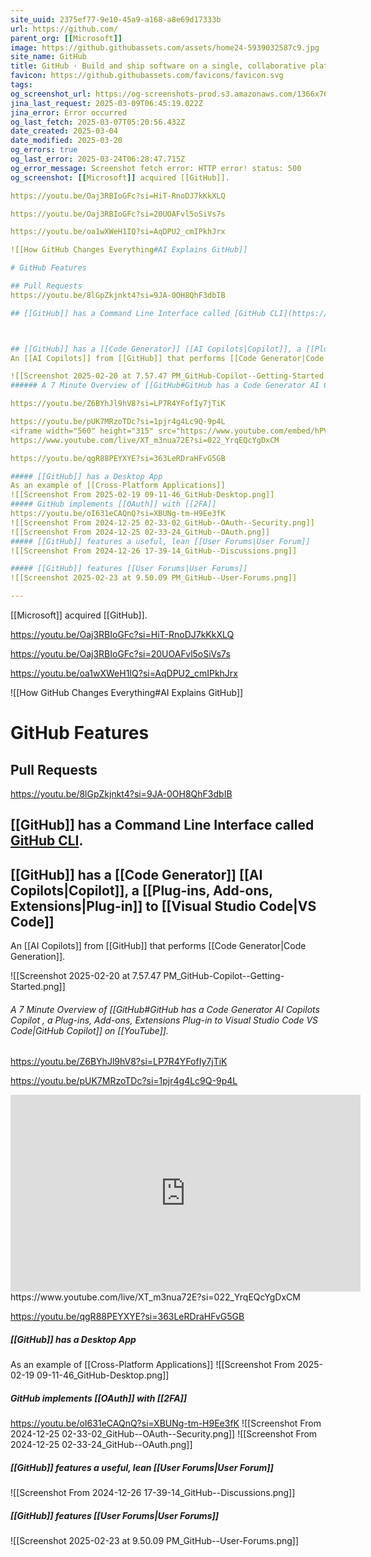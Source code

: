 ```yaml
---
site_uuid: 2375ef77-9e10-45a9-a168-a8e69d17333b
url: https://github.com/
parent_org: [[Microsoft]]
image: https://github.githubassets.com/assets/home24-5939032587c9.jpg
site_name: GitHub
title: GitHub · Build and ship software on a single, collaborative platform
favicon: https://github.githubassets.com/favicons/favicon.svg
tags: 
og_screenshot_url: https://og-screenshots-prod.s3.amazonaws.com/1366x768/80/false/09a8b930c8b79e7c313e5e741e1d59c39ae91bc1f10cdefa68b47bf77519be57.jpeg
jina_last_request: 2025-03-09T06:45:19.022Z
jina_error: Error occurred
og_last_fetch: 2025-03-07T05:20:56.432Z
date_created: 2025-03-04
date_modified: 2025-03-20
og_errors: true
og_last_error: 2025-03-24T06:28:47.715Z
og_error_message: Screenshot fetch error: HTTP error! status: 500
og_screenshot: [[Microsoft]] acquired [[GitHub]].

https://youtu.be/Oaj3RBIoGFc?si=HiT-RnoDJ7kKkXLQ

https://youtu.be/Oaj3RBIoGFc?si=20UOAFvl5oSiVs7s

https://youtu.be/oa1wXWeH1IQ?si=AqDPU2_cmIPkhJrx

![[How GitHub Changes Everything#AI Explains GitHub]]

# GitHub Features

## Pull Requests
https://youtu.be/8lGpZkjnkt4?si=9JA-0OH8QhF3dbIB

## [[GitHub]] has a Command Line Interface called [GitHub CLI](https://cli.github.com).



## [[GitHub]] has a [[Code Generator]] [[AI Copilots|Copilot]], a [[Plug-ins,  Add-ons,  Extensions|Plug-in]] to [[Visual Studio Code|VS Code]]
An [[AI Copilots]] from [[GitHub]] that performs [[Code Generator|Code Generation]].

![[Screenshot 2025-02-20 at 7.57.47 PM_GitHub-Copilot--Getting-Started.png]]
###### A 7 Minute Overview of [[GitHub#GitHub has a Code Generator AI Copilots Copilot , a Plug-ins, Add-ons, Extensions Plug-in to Visual Studio Code VS Code|GitHub Copilot]] on [[YouTube]].

https://youtu.be/Z6BYhJl9hV8?si=LP7R4YFofIy7jTiK

https://youtu.be/pUK7MRzoTDc?si=1pjr4g4Lc9Q-9p4L
<iframe width="560" height="315" src="https://www.youtube.com/embed/hPVatUSvZq0?si=05CHuwnzQxs6Vjx5" title="YouTube video player" frameborder="0" allow="accelerometer; autoplay; clipboard-write; encrypted-media; gyroscope; picture-in-picture; web-share" referrerpolicy="strict-origin-when-cross-origin" allowfullscreen></iframe>
https://www.youtube.com/live/XT_m3nua72E?si=022_YrqEQcYgDxCM

https://youtu.be/qgR88PEYXYE?si=363LeRDraHFvG5GB

##### [[GitHub]] has a Desktop App
As an example of [[Cross-Platform Applications]]
![[Screenshot From 2025-02-19 09-11-46_GitHub-Desktop.png]]
##### GitHub implements [[OAuth]] with [[2FA]]  
https://youtu.be/oI631eCAQnQ?si=XBUNg-tm-H9Ee3fK
![[Screenshot From 2024-12-25 02-33-02_GitHub--OAuth--Security.png]]
![[Screenshot From 2024-12-25 02-33-24_GitHub--OAuth.png]]
##### [[GitHub]] features a useful, lean [[User Forums|User Forum]]
![[Screenshot From 2024-12-26 17-39-14_GitHub--Discussions.png]]

##### [[GitHub]] features [[User Forums|User Forums]]
![[Screenshot 2025-02-23 at 9.50.09 PM_GitHub--User-Forums.png]]

---
```

[[Microsoft]] acquired [[GitHub]].

https://youtu.be/Oaj3RBIoGFc?si=HiT-RnoDJ7kKkXLQ

https://youtu.be/Oaj3RBIoGFc?si=20UOAFvl5oSiVs7s

https://youtu.be/oa1wXWeH1IQ?si=AqDPU2_cmIPkhJrx

![[How GitHub Changes Everything#AI Explains GitHub]]

# GitHub Features

## Pull Requests
https://youtu.be/8lGpZkjnkt4?si=9JA-0OH8QhF3dbIB

## [[GitHub]] has a Command Line Interface called [GitHub CLI](https://cli.github.com).



## [[GitHub]] has a [[Code Generator]] [[AI Copilots|Copilot]], a [[Plug-ins,  Add-ons,  Extensions|Plug-in]] to [[Visual Studio Code|VS Code]]
An [[AI Copilots]] from [[GitHub]] that performs [[Code Generator|Code Generation]].

![[Screenshot 2025-02-20 at 7.57.47 PM_GitHub-Copilot--Getting-Started.png]]
###### A 7 Minute Overview of [[GitHub#GitHub has a Code Generator AI Copilots Copilot , a Plug-ins, Add-ons, Extensions Plug-in to Visual Studio Code VS Code|GitHub Copilot]] on [[YouTube]].

https://youtu.be/Z6BYhJl9hV8?si=LP7R4YFofIy7jTiK

https://youtu.be/pUK7MRzoTDc?si=1pjr4g4Lc9Q-9p4L
<iframe width="560" height="315" src="https://www.youtube.com/embed/hPVatUSvZq0?si=05CHuwnzQxs6Vjx5" title="YouTube video player" frameborder="0" allow="accelerometer; autoplay; clipboard-write; encrypted-media; gyroscope; picture-in-picture; web-share" referrerpolicy="strict-origin-when-cross-origin" allowfullscreen></iframe>
https://www.youtube.com/live/XT_m3nua72E?si=022_YrqEQcYgDxCM

https://youtu.be/qgR88PEYXYE?si=363LeRDraHFvG5GB

##### [[GitHub]] has a Desktop App
As an example of [[Cross-Platform Applications]]
![[Screenshot From 2025-02-19 09-11-46_GitHub-Desktop.png]]
##### GitHub implements [[OAuth]] with [[2FA]]  
https://youtu.be/oI631eCAQnQ?si=XBUNg-tm-H9Ee3fK
![[Screenshot From 2024-12-25 02-33-02_GitHub--OAuth--Security.png]]
![[Screenshot From 2024-12-25 02-33-24_GitHub--OAuth.png]]
##### [[GitHub]] features a useful, lean [[User Forums|User Forum]]
![[Screenshot From 2024-12-26 17-39-14_GitHub--Discussions.png]]

##### [[GitHub]] features [[User Forums|User Forums]]
![[Screenshot 2025-02-23 at 9.50.09 PM_GitHub--User-Forums.png]]
